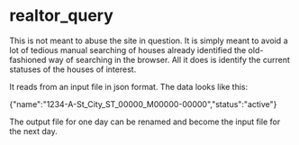 # realtor_query

This is not meant to abuse the site in question. It is simply meant to avoid a lot of tedious manual searching of houses already identified the old-fashioned way of searching in the browser. All it does is identify the current statuses of the houses of interest.

It reads from an input file in json format. The data looks like this:

{"name":"1234-A-St_City_ST_00000_M00000-00000","status":"active"}

The output file for one day can be renamed and become the input file for the next day.